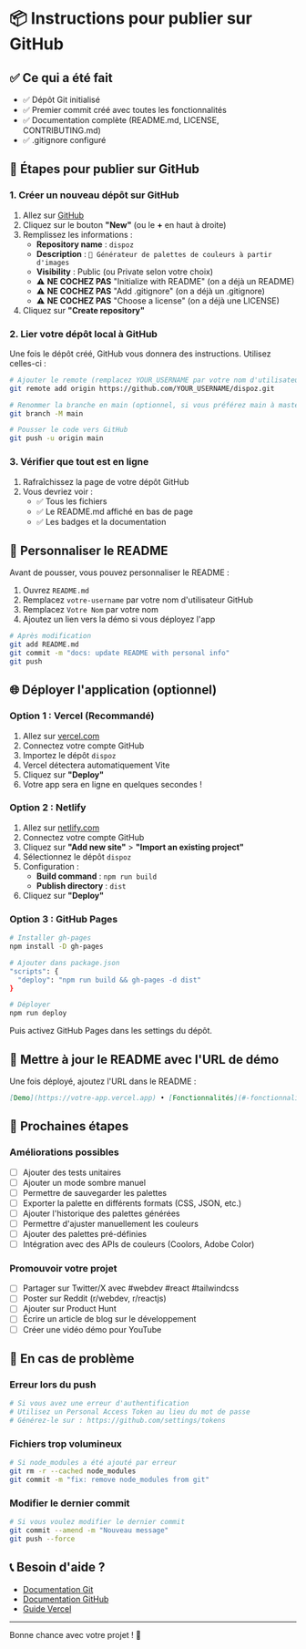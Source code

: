 # 📦 Instructions pour publier sur GitHub

## ✅ Ce qui a été fait

- ✅ Dépôt Git initialisé
- ✅ Premier commit créé avec toutes les fonctionnalités
- ✅ Documentation complète (README.md, LICENSE, CONTRIBUTING.md)
- ✅ .gitignore configuré

## 🚀 Étapes pour publier sur GitHub

### 1. Créer un nouveau dépôt sur GitHub

1. Allez sur [GitHub](https://github.com)
2. Cliquez sur le bouton **"New"** (ou le **+** en haut à droite)
3. Remplissez les informations :
   - **Repository name** : `dispoz`
   - **Description** : `🎨 Générateur de palettes de couleurs à partir d'images`
   - **Visibility** : Public (ou Private selon votre choix)
   - ⚠️ **NE COCHEZ PAS** "Initialize with README" (on a déjà un README)
   - ⚠️ **NE COCHEZ PAS** "Add .gitignore" (on a déjà un .gitignore)
   - ⚠️ **NE COCHEZ PAS** "Choose a license" (on a déjà une LICENSE)
4. Cliquez sur **"Create repository"**

### 2. Lier votre dépôt local à GitHub

Une fois le dépôt créé, GitHub vous donnera des instructions. Utilisez celles-ci :

```bash
# Ajouter le remote (remplacez YOUR_USERNAME par votre nom d'utilisateur GitHub)
git remote add origin https://github.com/YOUR_USERNAME/dispoz.git

# Renommer la branche en main (optionnel, si vous préférez main à master)
git branch -M main

# Pousser le code vers GitHub
git push -u origin main
```

### 3. Vérifier que tout est en ligne

1. Rafraîchissez la page de votre dépôt GitHub
2. Vous devriez voir :
   - ✅ Tous les fichiers
   - ✅ Le README.md affiché en bas de page
   - ✅ Les badges et la documentation

## 🎨 Personnaliser le README

Avant de pousser, vous pouvez personnaliser le README :

1. Ouvrez `README.md`
2. Remplacez `votre-username` par votre nom d'utilisateur GitHub
3. Remplacez `Votre Nom` par votre nom
4. Ajoutez un lien vers la démo si vous déployez l'app

```bash
# Après modification
git add README.md
git commit -m "docs: update README with personal info"
git push
```

## 🌐 Déployer l'application (optionnel)

### Option 1 : Vercel (Recommandé)

1. Allez sur [vercel.com](https://vercel.com)
2. Connectez votre compte GitHub
3. Importez le dépôt `dispoz`
4. Vercel détectera automatiquement Vite
5. Cliquez sur **"Deploy"**
6. Votre app sera en ligne en quelques secondes !

### Option 2 : Netlify

1. Allez sur [netlify.com](https://netlify.com)
2. Connectez votre compte GitHub
3. Cliquez sur **"Add new site"** > **"Import an existing project"**
4. Sélectionnez le dépôt `dispoz`
5. Configuration :
   - **Build command** : `npm run build`
   - **Publish directory** : `dist`
6. Cliquez sur **"Deploy"**

### Option 3 : GitHub Pages

```bash
# Installer gh-pages
npm install -D gh-pages

# Ajouter dans package.json
"scripts": {
  "deploy": "npm run build && gh-pages -d dist"
}

# Déployer
npm run deploy
```

Puis activez GitHub Pages dans les settings du dépôt.

## 📝 Mettre à jour le README avec l'URL de démo

Une fois déployé, ajoutez l'URL dans le README :

```markdown
[Demo](https://votre-app.vercel.app) • [Fonctionnalités](#-fonctionnalités) • ...
```

## 🎯 Prochaines étapes

### Améliorations possibles

- [ ] Ajouter des tests unitaires
- [ ] Ajouter un mode sombre manuel
- [ ] Permettre de sauvegarder les palettes
- [ ] Exporter la palette en différents formats (CSS, JSON, etc.)
- [ ] Ajouter l'historique des palettes générées
- [ ] Permettre d'ajuster manuellement les couleurs
- [ ] Ajouter des palettes pré-définies
- [ ] Intégration avec des APIs de couleurs (Coolors, Adobe Color)

### Promouvoir votre projet

- [ ] Partager sur Twitter/X avec #webdev #react #tailwindcss
- [ ] Poster sur Reddit (r/webdev, r/reactjs)
- [ ] Ajouter sur Product Hunt
- [ ] Écrire un article de blog sur le développement
- [ ] Créer une vidéo démo pour YouTube

## 🐛 En cas de problème

### Erreur lors du push

```bash
# Si vous avez une erreur d'authentification
# Utilisez un Personal Access Token au lieu du mot de passe
# Générez-le sur : https://github.com/settings/tokens
```

### Fichiers trop volumineux

```bash
# Si node_modules a été ajouté par erreur
git rm -r --cached node_modules
git commit -m "fix: remove node_modules from git"
```

### Modifier le dernier commit

```bash
# Si vous voulez modifier le dernier commit
git commit --amend -m "Nouveau message"
git push --force
```

## 📞 Besoin d'aide ?

- [Documentation Git](https://git-scm.com/doc)
- [Documentation GitHub](https://docs.github.com)
- [Guide Vercel](https://vercel.com/docs)

---

Bonne chance avec votre projet ! 🚀
